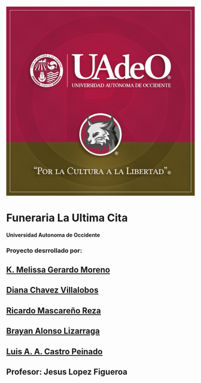 ![LINCES](PIC_LINCES.jpeg)
# Funeraria La Ultima Cita
#### Universidad Autonoma de Occidente

### Proyecto desrrollado por:

## [K. Melissa Gerardo Moreno](https://github.com/Melissagerardo)
## [Diana Chavez Villalobos](https://github.com/dian828)
## [Ricardo Mascareño Reza](https://github.com/Falconx94)
## [Brayan Alonso Lizarraga](https://github.com/)
## [Luis A. A. Castro Peinado](https://github.com/luis-acp)

## Profesor: Jesus Lopez Figueroa